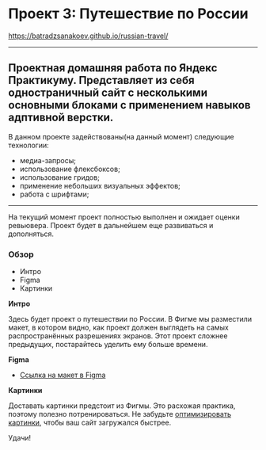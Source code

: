 # Проект 3: Путешествие по России
https://batradzsanakoev.github.io/russian-travel/

---
Проектная домашняя работа по Яндекс Практикуму. Представляет из себя одностраничный сайт с несколькими основными блоками с применением навыков адптивной верстки.
---
В данном проекте задействованы(на данный момент) следующие технологии:
* медиа-запросы;
* использование флексбоксов;
* использование гридов;
* применение небольших визуальных эффектов;
* работа с шрифтами;
---
На текущий момент проект полностью выполнен и ожидает оценки ревьювера.
Проект будет в дальнейшем еще развиваться и дополняться.


### Обзор
* Интро
* Figma
* Картинки

**Интро**

Здесь будет проект о путешествии по России.
В Фигме мы разместили макет, в котором видно, как проект должен выглядеть на самых распространённых разрешениях экранов.
Этот проект сложнее предыдущих, постарайтесь уделить ему больше времени.

**Figma**

* [Ссылка на макет в Figma](https://www.figma.com/file/OyRWEjU6wBwRe1hapzQoLx/Sprint-3%3A-Russia-%2F-desktop-%2B-mobile?node-id=28503%3A0)

**Картинки**

Доставать картинки предстоит из Фигмы. Это расхожая практика, поэтому полезно потренироваться.
Не забудьте [оптимизировать картинки](https://tinypng.com/), чтобы ваш сайт загружался быстрее.

Удачи!
